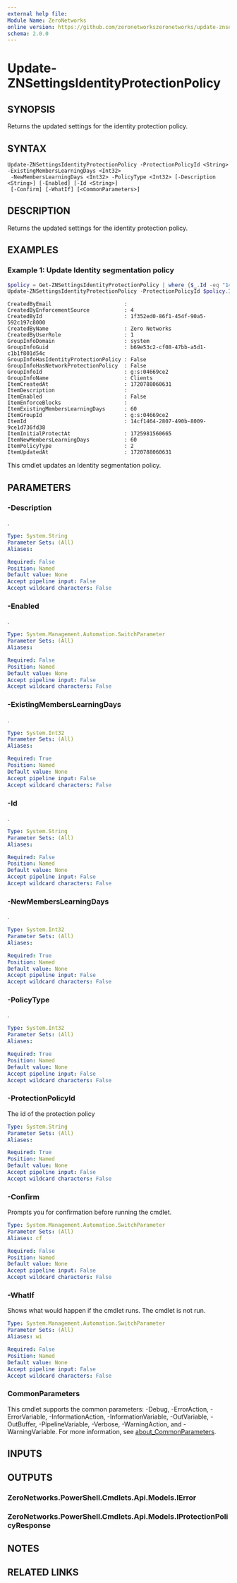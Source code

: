 ```yaml
---
external help file:
Module Name: ZeroNetworks
online version: https://github.com/zeronetworkszeronetworks/update-znsettingsidentityprotectionpolicy
schema: 2.0.0
---
```


# Update-ZNSettingsIdentityProtectionPolicy

## SYNOPSIS
Returns the updated settings for the identity protection policy.

## SYNTAX

```
Update-ZNSettingsIdentityProtectionPolicy -ProtectionPolicyId <String> -ExistingMembersLearningDays <Int32>
 -NewMembersLearningDays <Int32> -PolicyType <Int32> [-Description <String>] [-Enabled] [-Id <String>]
 [-Confirm] [-WhatIf] [<CommonParameters>]
```

## DESCRIPTION
Returns the updated settings for the identity protection policy.

## EXAMPLES

### Example 1: Update Identity segmentation policy
```powershell
$policy = Get-ZNSettingsIdentityProtectionPolicy | where {$_.Id -eq "14cf1464-2807-490b-8009-9ce1d736fd38"}
Update-ZNSettingsIdentityProtectionPolicy -ProtectionPolicyId $policy.Id -Enabled:$policy.Enabled -ExistingMembersLearningDays 60 -NewMembersLearningDays 60 -PolicyType $policy.PolicyType
```

```output
CreatedByEmail                       : 
CreatedByEnforcementSource           : 4
CreatedById                          : 1f352ed0-86f1-454f-90a5-592c197c8000
CreatedByName                        : Zero Networks
CreatedByUserRole                    : 1
GroupInfoDomain                      : system
GroupInfoGuid                        : b69e53c2-cf08-47bb-a5d1-c1b1f801d54c
GroupInfoHasIdentityProtectionPolicy : False
GroupInfoHasNetworkProtectionPolicy  : False
GroupInfoId                          : g:s:04669ce2
GroupInfoName                        : Clients
ItemCreatedAt                        : 1720788060631
ItemDescription                      : 
ItemEnabled                          : False
ItemEnforceBlocks                    : 
ItemExistingMembersLearningDays      : 60
ItemGroupId                          : g:s:04669ce2
ItemId                               : 14cf1464-2807-490b-8009-9ce1d736fd38
ItemInitialProtectAt                 : 1725981560665
ItemNewMembersLearningDays           : 60
ItemPolicyType                       : 2
ItemUpdatedAt                        : 1720788060631
```

This cmdlet updates an Identity segmentation policy.

## PARAMETERS

### -Description
.

```yaml
Type: System.String
Parameter Sets: (All)
Aliases:

Required: False
Position: Named
Default value: None
Accept pipeline input: False
Accept wildcard characters: False
```

### -Enabled
.

```yaml
Type: System.Management.Automation.SwitchParameter
Parameter Sets: (All)
Aliases:

Required: False
Position: Named
Default value: None
Accept pipeline input: False
Accept wildcard characters: False
```

### -ExistingMembersLearningDays
.

```yaml
Type: System.Int32
Parameter Sets: (All)
Aliases:

Required: True
Position: Named
Default value: None
Accept pipeline input: False
Accept wildcard characters: False
```

### -Id
.

```yaml
Type: System.String
Parameter Sets: (All)
Aliases:

Required: False
Position: Named
Default value: None
Accept pipeline input: False
Accept wildcard characters: False
```

### -NewMembersLearningDays
.

```yaml
Type: System.Int32
Parameter Sets: (All)
Aliases:

Required: True
Position: Named
Default value: None
Accept pipeline input: False
Accept wildcard characters: False
```

### -PolicyType
.

```yaml
Type: System.Int32
Parameter Sets: (All)
Aliases:

Required: True
Position: Named
Default value: None
Accept pipeline input: False
Accept wildcard characters: False
```

### -ProtectionPolicyId
The id of the protection policy

```yaml
Type: System.String
Parameter Sets: (All)
Aliases:

Required: True
Position: Named
Default value: None
Accept pipeline input: False
Accept wildcard characters: False
```

### -Confirm
Prompts you for confirmation before running the cmdlet.

```yaml
Type: System.Management.Automation.SwitchParameter
Parameter Sets: (All)
Aliases: cf

Required: False
Position: Named
Default value: None
Accept pipeline input: False
Accept wildcard characters: False
```

### -WhatIf
Shows what would happen if the cmdlet runs.
The cmdlet is not run.

```yaml
Type: System.Management.Automation.SwitchParameter
Parameter Sets: (All)
Aliases: wi

Required: False
Position: Named
Default value: None
Accept pipeline input: False
Accept wildcard characters: False
```

### CommonParameters
This cmdlet supports the common parameters: -Debug, -ErrorAction, -ErrorVariable, -InformationAction, -InformationVariable, -OutVariable, -OutBuffer, -PipelineVariable, -Verbose, -WarningAction, and -WarningVariable. For more information, see [about_CommonParameters](http://go.microsoft.com/fwlink/?LinkID=113216).

## INPUTS

## OUTPUTS

### ZeroNetworks.PowerShell.Cmdlets.Api.Models.IError

### ZeroNetworks.PowerShell.Cmdlets.Api.Models.IProtectionPolicyResponse

## NOTES

## RELATED LINKS

